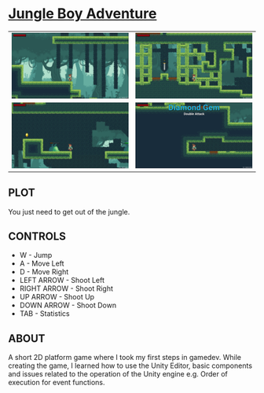 <h1><a href="https://koonraddev.itch.io/jungle-boy-adventure">Jungle Boy Adventure</a></h1>

<table>
<thead>

<tbody>
  <tr>
    <td><img src="ss1.PNG" alt="screenshoot1"></td>
    <td><img src="ss2.PNG" alt="screenshoot2"></td>
  </tr>
  <tr>
    <td><img src="ss3.PNG" alt="screenshoot3"></td>
    <td><img src="ss4.PNG" alt="screenshoot4"></td>
  </tr>
</tbody>
</table>

<h2>PLOT</h2>
<p>You just need to get out of the jungle.</p>

<h2>CONTROLS</h2>
<ul>
    <li>W - Jump</li>
    <li>A - Move Left</li>
    <li>D - Move Right</li>
    <li>LEFT ARROW - Shoot Left</li>
    <li>RIGHT ARROW - Shoot Right</li>
    <li>UP ARROW - Shoot Up</li>
    <li>DOWN ARROW - Shoot Down</li>
    <li>TAB - Statistics</li>
</ul>

<h2>ABOUT</h2>
<p>A short 2D platform game where I took my first steps in gamedev. While creating the game, I learned how to use the Unity Editor, basic components and issues related to the operation of the Unity engine e.g. Order of execution for event functions.</p>

